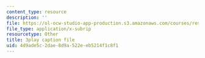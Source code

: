 ```yaml
---
content_type: resource
description: ''
file: https://ol-ocw-studio-app-production.s3.amazonaws.com/courses/res-3-004-visualizing-materials-science-fall-2017/4d9ade5c2dae8d9a522eeb5214f1c8f1_MloLY1k3rLg.srt
file_type: application/x-subrip
resourcetype: Other
title: 3play caption file
uid: 4d9ade5c-2dae-8d9a-522e-eb5214f1c8f1
---
```

